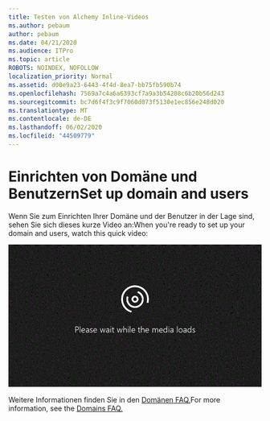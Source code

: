 ```yaml
---
title: Testen von Alchemy Inline-Videos
ms.author: pebaum
author: pebaum
ms.date: 04/21/2020
ms.audience: ITPro
ms.topic: article
ROBOTS: NOINDEX, NOFOLLOW
localization_priority: Normal
ms.assetid: d00e9a23-6443-4f4d-8ea7-bb75fb590b74
ms.openlocfilehash: 7569a7c4a6a6393cf7a9a3b54208c6b20b56d243
ms.sourcegitcommit: bc7d6f4f3c9f7060d073f5130e1ec856e248d020
ms.translationtype: MT
ms.contentlocale: de-DE
ms.lasthandoff: 06/02/2020
ms.locfileid: "44509779"
---
```

# <a name="set-up-domain-and-users"></a><span data-ttu-id="553a5-102">Einrichten von Domäne und Benutzern</span><span class="sxs-lookup"><span data-stu-id="553a5-102">Set up domain and users</span></span>

<span data-ttu-id="553a5-103">Wenn Sie zum Einrichten Ihrer Domäne und der Benutzer in der Lage sind, sehen Sie sich dieses kurze Video an:</span><span class="sxs-lookup"><span data-stu-id="553a5-103">When you're ready to set up your domain and users, watch this quick video:</span></span>
  
![Ihr Browser unterstützt kein Video.](media/MSN_Video_Widget.gif)
  
<span data-ttu-id="553a5-106">Weitere Informationen finden Sie in den [Domänen FAQ.](https://docs.microsoft.com/microsoft-365/admin/setup/domains-faq)</span><span class="sxs-lookup"><span data-stu-id="553a5-106">For more information, see the [Domains FAQ.](https://docs.microsoft.com/microsoft-365/admin/setup/domains-faq)</span></span>